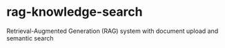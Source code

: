 # rag-knowledge-search
Retrieval-Augmented Generation (RAG) system with document upload and semantic search
